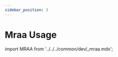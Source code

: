 ```yaml
---
sidebar_position: 3
---
```


# Mraa Usage

import MRAA from '../../../common/dev/\_mraa.mdx';

<MRAA />
